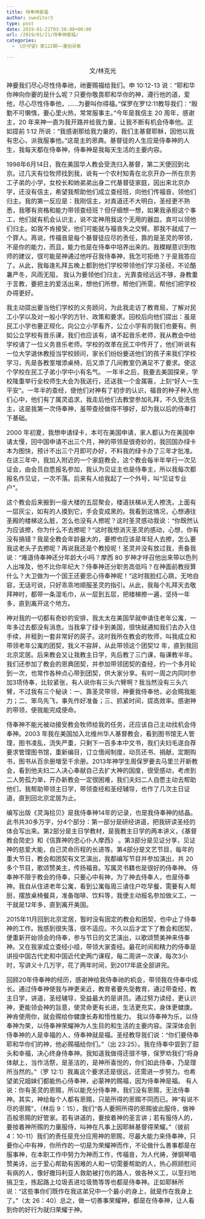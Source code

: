 ```yaml
---
title: 侍奉神是福
author: sweditor3
type: post
date: 2019-01-21T03:56:08+00:00
url: /2019/01/21/侍奉神是福/
categories:
  - 《＠守望》第122期——重拾异象

---
```

<p style="text-align: center;">
  <span style="font-size: 12pt;">文/林克光</span>
</p>

<span style="font-size: 12pt;">神要我们尽心尽性侍奉祂，祂要赐福给我们。申 10:12-13 说：“耶和华你神向你要的是什么呢？只要你敬畏耶和华你的神，遵行他的道，爱他，尽心尽性侍奉他，……为要叫你得福。”保罗在罗12:11教导我们：“殷勤不可懒惰，要心里火热，常常服事主。”今年是我信主 20 周年，感谢主，20 年来神一直为我开路并给我力量，让我不断有机会侍奉他。正如提前 1:12 所说：“我感谢那给我力量的，我们主基督耶稣，因他以我有忠心，派我服事他。”这是主的恩典。基督徒的人生应是侍奉神的人生，我每天都在侍奉神，侍奉神是我每天生活的主要内容。</span>

<span style="font-size: 12pt;">1998年6月14日，我在美国华人教会受洗归入基督，第二天便回到北京。过几天有位牧师找到我，说有一个农村知青在北京开办一所在京务工子弟的小学，女校长和她弟弟出身二代基督徒家庭，因出来北京办学，还没有信主，希望我帮助他们成立查经班，向他们传福音，领他们归主。我的第一反应是：我刚信主，对真道还不大明白，圣经更不熟悉，我哪有资格和能力带领查经班？但仔细想一想，如果我承担这个事工，他们就有机会认识主，说不定神用我这个无用的器皿，真可以领他们归主。如我不肯接受，他们可能就与福音失之交臂。那我不就成了一个罪人。再说，传福音是每个基督徒应尽的责任，靠的是圣灵的带领，不是你的能力，而且，能力也是在侍奉中培养出来的。我模糊意识到牧师的建议，很可能是神通过他呼召我侍奉神，我怎可拒绝？于是我答应了。从此，我每逢礼拜五晚上都到他们学校带领他们学习圣经，不论酷暑严冬，风雨无阻， 我认为要领他们归主，光靠查经远远不够，身教重于言教，要把主的爱活出来，想他们所想，帮他们所需，帮他们把学校办得更好。</span>

<span style="font-size: 12pt;">我主动提出要当他们学校的义务顾问，为此我走访了教育局，了解对民工小学以及对一般小学的方针、政策和要求。回校后向他们提出：虽是民工小学也要正规化，向公立小学看齐，公立小学有的我们也要有。例如公立学校有音乐课，我们也应该有，请不起音乐老师，我从教会中给学校请了一位义务音乐老师。学校的改革在民工中传开了，他们听说有一位大学退休教授当学校顾问，家长们纷纷要送他们的孩子来我们学校学习，先是各教室增添桌椅，后又添了几间教室仍满足不了要求。使这个学校在民工子弟小学中小有名气。 一年半之后，我要去美国探亲，学校隆重举行全校师生大会为我送行，还送我一个金属匾，上刻“好人一生平安”。一年半的查经，使他们对神有了初步的认识，福音的种子种入他们心中，他们有了属灵追求，我走后他们去教堂参加礼拜，不久受洗信主，这是我第一次侍奉神，虽带查经做得不够好，却为我以后的侍奉打下基础。</span>

<span style="font-size: 12pt;">2000 年初夏，我想申请绿卡，本可在美国申请，家人都认为在美国申请太慢，回中国申请不出三个月，神的带领是很奇妙的，我回国办绿卡本为图快，预计不出三个月即可办好，不料我的绿卡办了三年才批准。 在这三年中，我加入附近的一个家庭教会，这个教会每半年举行一次见证会，由会员自愿报名参加，我认为见证主也是侍奉主，所以我每次都报名作见证，一次不落。后来有人给我起了一个外号，叫“见证专业户”。</span>

<span style="font-size: 12pt;">这个教会后来搬到一座大楼的五层聚会，楼道扶梯从无人擦洗，上面有一层灰尘，如有的人摸到它，手会变成黑的。我看到这情况，心想通往圣殿的楼梯这么脏，怎么也没有人擦呢？这时圣灵感动我说：“你既然认为应该擦，你为什么不去擦呢？”这时我想消灭圣灵的感动，心想，你有没有搞错？我是全教会年龄最大的，要擦也应该是年轻人去擦，怎么要我这老头子去擦呢？再说我还是个教授呢！圣灵并没有放过我，责备我说：“难道侍奉神还分年龄大小吗？摩西 80 岁神才呼召他出来带以色列人出埃及，他不比你年纪大？侍奉神还分职务高低吗？在神面前教授算什么？大卫做为一个国王还要忠心侍奉神呢！”这时我脸红心跳，无地自容，无话可说，只好乖乖地顺服圣灵的指引。从此，我每个礼拜天去敬拜神时，都带一条湿毛巾，从一层到五层，把楼梯擦一遍，坚持一年多，直到离开这个地方。</span>

<span style="font-size: 12pt;">神对我的一切都有奇妙的安排，我太太在美国早就申请住老年公寓，一年多过去都没有消息。当我拿了绿卡到美国，很快就通知我们去办入住手续，并租到一套非常好的房子。这时我所在教会的牧师，叫我成立和带领老年公寓的团契，我义不容辞，从此带领这个团契12 年，直到我回北京定居。后来教会又让我教主日学，先后教了三门课，每课教半年。我们还参加了教会的恩典团契，并参加带领团契的查经，约一个多月轮到一次，也常作各种点心带到团契，供大家分享。有时一周之内同时参加3项侍奉，比较紧张，有人说你有三头六臂啊？我当然没有三头六臂，不过我有三个秘诀：一、靠圣灵带领，神要我侍奉他，必会赐我能力；二、笨鸟先飞，事先作好准备；三、抓紧时间，提高效率。感谢神的带领，使我能完成使命。</span>

<span style="font-size: 12pt;">侍奉神不能光被动接受教会牧师给我的任务，还应该自己主动找机会侍奉神。2003 年我在美国加入北维州华人基督教会，看到图书馆无人管理，图书凌乱，流失严重，只剩下一百多本中文书，我们夫妇毛遂自荐要求管理图书馆，重新编目，订立借阅制度，动员还书、捐献，定期购书，图书从百余册增至千余册。2013年神学生周保罗要去马里兰开新教会，看到他夫妇二人决心奉献自己去扩大神的国度，很受感动，考虑到二人势孤力单，开办新教会一定很困难，我们夫妇二人自愿主动去帮助他们，我帮助带领主日学，带领查经和圣经辅导，也作了几次主日证道，直到回北京定居为止。</span>

<span style="font-size: 12pt;">编写出版《灵海拾贝》是我侍奉神14年的记录，也是我侍奉神的结晶。此书共30多万字，分4个部分：第一部分是研经讲道，把我研读圣经的体会写出来。第2部分是主日学教材，是我教主日学的两本讲义，《基督教会简史》和《信靠神的忠心仆人摩西》 。第3部分是见证分享，见证神的慈爱大能，自己灵命历程的长进等。第4部分是文艺节目，每年的重大节日，教会和团契有文艺演出，我都编写节目并参加演出，共 20 多个节目，歌颂赞美主，传扬福音。写属灵书籍也是很好的侍奉神。 侍奉神不限于教会的侍奉，只要心中有神，为了神去侍奉人，也是侍奉神。我自从住进老年公寓，看到公寓每周三请住户吃早餐，需要有人帮厨，摆放桌椅餐具，准备咖啡、饮料等，我便主动报名参加做义工，一干就是12年多，直到离开美国。</span>

<span style="font-size: 12pt;">2015年11月回到北京定居，暂时没有固定的教会和团契，也中止了侍奉神的工作。我感到很失落，很不适应。不久以后才定下了教会和团契，便重新开始领会的侍奉，参与节日的文艺演出，以歌颂赞美神来侍奉神。又在我家成立查经小组，带领大家查经。最花时间和精力的侍奉是讲授中国古代史和中国近代史两门课程，每二周讲一次课，每次3小时，写讲义十几万字，花了两年时间，到2017年底全部讲完。</span>

<span style="font-size: 12pt;">回顾20年侍奉神的经历，感谢神给我侍奉祂的机会，带领我在侍奉中成长。通过侍奉神使我与神更亲近，教育者要先受教育，通过带查经，教主日学，讲道，圣经辅导，受益最大的是讲员。通过努力读经，更认识神，更能领会神的旨意，使灵命更有长进，生活更充实，身体更健康。神肯使用你，就会赐给你健康长寿和悟性能力。 我以侍奉神为乐，以侍奉神为荣，以侍奉神荣耀神为人生目的和生活的主要内容。深深体会到侍奉神的人是幸福的人，侍奉神就是福。圣经教导我们说：“你们要侍奉耶和华你们的神，他必赐福给你们。”（出 23:25）。我在侍奉中尝到了甜头和幸福，决心终身侍奉神。我知道我做得还很不够，保罗劝我们“将身体献上，当作活祭，是圣洁的，是神所喜悦的，你们如此侍奉，乃是理所当然的。”（罗 12:1）我离这个要求还是很远，还需进一步努力。也希望弟兄姐妹们都能热心侍奉神，必蒙神的赐福，因为侍奉神是福。 有人说：你有圣灵的恩赐，所以能充分侍奉神，我们没有恩赐，无法侍奉神。其实，神给每个人都有恩赐，只是所得的恩赐不同而已。神“有说不尽的恩赐”，（林后 9：15），我们“各人要照所得的恩赐彼此服侍，做神百般恩赐的好管家。若有讲道的，要按着神的圣言讲；若有服侍人的，要按着神所赐的力量服侍，叫神在凡事上因耶稣基督得荣耀。”（彼前 4：10-11）我们的责任是充分应用神的恩赐，尽最大能力来侍奉神，只要你心中有神，你所作的一切是为荣耀神而作，不论做什么善事都是在服事神，在本职工作中努力为神而工作，传福音，为人代祷，弹钢琴唱赞美诗，出于爱心帮助有困难的人和一切需要帮助的人，热心照顾慰问有病的人，像好撒玛利亚人救助被打伤的路人，做各种义工，以至扫地搞卫生，拣起路上垃圾丢进垃圾筒等等也都是侍奉神。正如耶稣所说：“这些事你们既作在我这弟兄中一个最小的身上，就是作在我身上了。”（太 26：40）总之，做一切善事荣耀神，都是在侍奉神，让人看到你的好行为就归荣耀于神。</span>